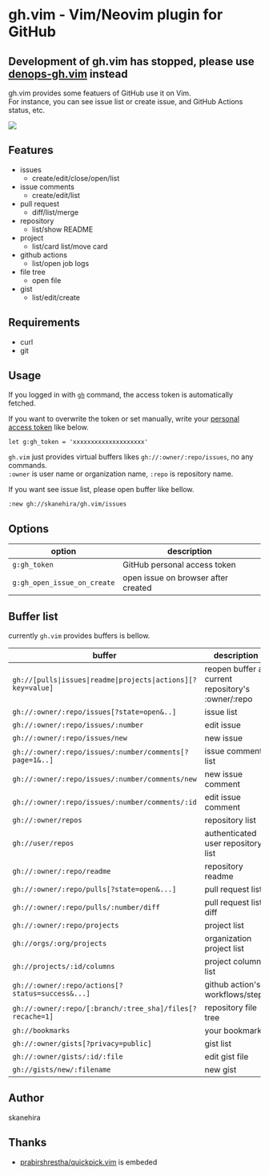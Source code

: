 # gh.vim - Vim/Neovim plugin for GitHub
## Development of gh.vim has stopped, please use [denops-gh.vim](https://github.com/skanehira/denops-gh.vim) instead

gh.vim provides some featuers of GitHub use it on Vim.  
For instance, you can see issue list or create issue, and GitHub Actions status, etc.  

![](https://i.gyazo.com/503dfe0eba487449f19d1c93e248902c.png)

## Features
- issues
  - create/edit/close/open/list
- issue comments
  - create/edit/list
- pull request
  - diff/list/merge
- repository
  - list/show README
- project
  - list/card list/move card
- github actions
  - list/open job logs
- file tree
  - open file
- gist
  - list/edit/create

## Requirements
- curl
- git

## Usage

If you logged in with [`gh`](https://github.com/cli/cli) command, the access token is automatically fetched.

If you want to overwrite the token or set manually, write your [personal access token](https://github.com/settings/tokens) like below.

```vim
let g:gh_token = 'xxxxxxxxxxxxxxxxxxxx'
```

`gh.vim` just provides virtual buffers likes `gh://:owner/:repo/issues`, no any commands.  
`:owner` is user name or organization name, `:repo` is repository name.

If you want see issue list, please open buffer like bellow.

```
:new gh://skanehira/gh.vim/issues
```

## Options

| option                      | description                         |
|-----------------------------|-------------------------------------|
| `g:gh_token`                | GitHub personal access token        |
| `g:gh_open_issue_on_create` | open issue on browser after created |

## Buffer list
currently `gh.vim` provides buffers is bellow.

| buffer                                                        | description                                        |
|---------------------------------------------------------------|----------------------------------------------------|
| `gh://[pulls\|issues\|readme\|projects\|actions][?key=value]` | reopen buffer as current repository's :owner/:repo |
| `gh://:owner/:repo/issues[?state=open&..]`                    | issue list                                         |
| `gh://:owner/:repo/issues/:number`                            | edit issue                                         |
| `gh://:owner/:repo/issues/new`                                | new issue                                          |
| `gh://:owner/:repo/issues/:number/comments[?page=1&..]`       | issue comment list                                 |
| `gh://:owner/:repo/issues/:number/comments/new`               | new issue comment                                  |
| `gh://:owner/:repo/issues/:number/comments/:id`               | edit issue comment                                 |
| `gh://:owner/repos`                                           | repository list                                    |
| `gh://user/repos`                                             | authenticated user repository list                 |
| `gh://:owner/:repo/readme`                                    | repository readme                                  |
| `gh://:owner/:repo/pulls[?state=open&...]`                    | pull request list                                  |
| `gh://:owner/:repo/pulls/:number/diff`                        | pull request list diff                             |
| `gh://:owner/:repo/projects`                                  | project list                                       |
| `gh://orgs/:org/projects`                                     | organization project list                          |
| `gh://projects/:id/columns`                                   | project column list                                |
| `gh://:owner/:repo/actions[?status=success&...]`              | github action's workflows/steps                    |
| `gh://:owner/:repo/[:branch/:tree_sha]/files[?recache=1]`     | repository file tree                               |
| `gh://bookmarks`                                              | your bookmarks                                     |
| `gh://:owner/gists[?privacy=public]`                          | gist list                                          |
| `gh://:owner/gists/:id/:file`                                 | edit gist file                                     |
| `gh://gists/new/:filename`                                    | new gist                                           |

## Author
skanehira

## Thanks
- [prabirshrestha/quickpick.vim](https://github.com/prabirshrestha/quickpick.vim) is embeded
